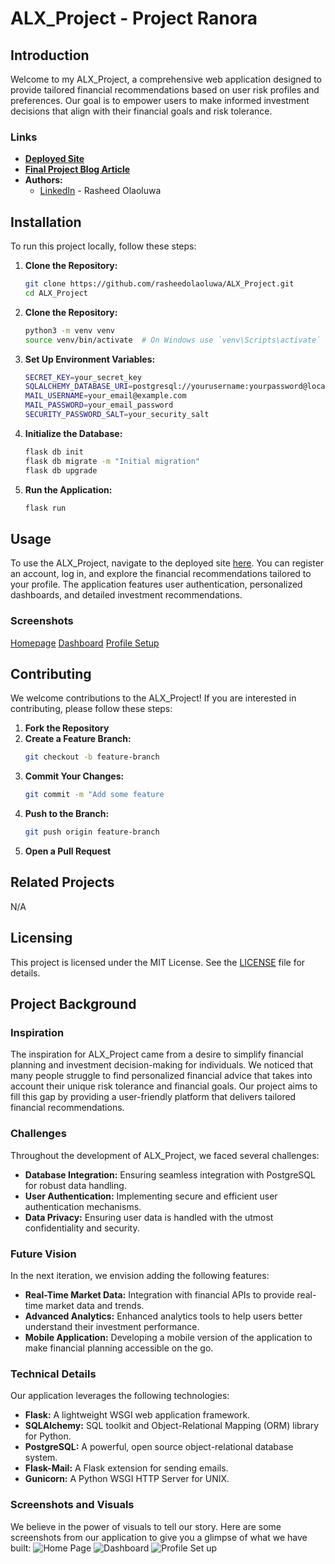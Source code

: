 # ALX_Project - Project Ranora

## Introduction

Welcome to my ALX_Project, a comprehensive web application designed to provide tailored financial recommendations based on user risk profiles and preferences. Our goal is to empower users to make informed investment decisions that align with their financial goals and risk tolerance.

### Links
- **[Deployed Site](http://rasheeed.tech/)**
- **[Final Project Blog Article](https://www.linkedin.com/pulse/alx-project-blog-rasheed-olaoluwa-gepsf)**
- **Authors:**
  - [LinkedIn](https://www.linkedin.com/in/radeyola) - Rasheed Olaoluwa

## Installation

To run this project locally, follow these steps:

1. **Clone the Repository:**
   ```bash
   git clone https://github.com/rasheedolaoluwa/ALX_Project.git
   cd ALX_Project

2. **Clone the Repository:**
   ```bash
   python3 -m venv venv
   source venv/bin/activate  # On Windows use `venv\Scripts\activate`

3. **Set Up Environment Variables:**
   ```bash
   SECRET_KEY=your_secret_key
   SQLALCHEMY_DATABASE_URI=postgresql://yourusername:yourpassword@localhost:5432/yourdatabase
   MAIL_USERNAME=your_email@example.com
   MAIL_PASSWORD=your_email_password
   SECURITY_PASSWORD_SALT=your_security_salt
   
4. **Initialize the Database:**
   ```bash
   flask db init
   flask db migrate -m "Initial migration"
   flask db upgrade

5. **Run the Application:**
   ```bash
   flask run


## Usage

To use the ALX_Project, navigate to the deployed site [here](http://rasheeed.tech/). You can register an account, log in, and explore the financial recommendations tailored to your profile. The application features user authentication, personalized dashboards, and detailed investment recommendations.

### Screenshots
[Homepage](https://imgur.com/a/B4D9DIA/800x400?text=Homepage+Screenshot)
[Dashboard](https://imgur.com/MRC5Suk/800x400?text=Dashboard+Screenshot)
[Profile Setup](https://imgur.com/xezYD7c/800x400?text=Profile+Setup+Screenshot)

## Contributing

We welcome contributions to the ALX_Project! If you are interested in contributing, please follow these steps:

1. **Fork the Repository**
2. **Create a Feature Branch:**
   ```bash
   git checkout -b feature-branch
3. **Commit Your Changes:**
   ```bash
   git commit -m "Add some feature
4. **Push to the Branch:**
   ```bash
   git push origin feature-branch
5. **Open a Pull Request**

## Related Projects
N/A

## Licensing
This project is licensed under the MIT License. See the [LICENSE](https://opensource.org/license/mit) file for details.

## Project Background

### Inspiration

The inspiration for ALX_Project came from a desire to simplify financial planning and investment decision-making for individuals. We noticed that many people struggle to find personalized financial advice that takes into account their unique risk tolerance and financial goals. Our project aims to fill this gap by providing a user-friendly platform that delivers tailored financial recommendations.

### Challenges

Throughout the development of ALX_Project, we faced several challenges:
- **Database Integration:** Ensuring seamless integration with PostgreSQL for robust data handling.
- **User Authentication:** Implementing secure and efficient user authentication mechanisms.
- **Data Privacy:** Ensuring user data is handled with the utmost confidentiality and security.

### Future Vision

In the next iteration, we envision adding the following features:
- **Real-Time Market Data:** Integration with financial APIs to provide real-time market data and trends.
- **Advanced Analytics:** Enhanced analytics tools to help users better understand their investment performance.
- **Mobile Application:** Developing a mobile version of the application to make financial planning accessible on the go.

### Technical Details

Our application leverages the following technologies:
- **Flask:** A lightweight WSGI web application framework.
- **SQLAlchemy:** SQL toolkit and Object-Relational Mapping (ORM) library for Python.
- **PostgreSQL:** A powerful, open source object-relational database system.
- **Flask-Mail:** A Flask extension for sending emails.
- **Gunicorn:** A Python WSGI HTTP Server for UNIX.

### Screenshots and Visuals

We believe in the power of visuals to tell our story. Here are some screenshots from our application to give you a glimpse of what we have built:
![Home Page](https://github.com/rasheedolaoluwa/ALX_Project/assets/102518368/1eedaaa9-6b3e-411b-a28d-415bd5ea1ff9)
![Dashboard](https://github.com/rasheedolaoluwa/ALX_Project/assets/102518368/cddf7dbc-af78-4ee2-b45c-ab5a7dd9e4f9)
![Profile Set up](https://github.com/rasheedolaoluwa/ALX_Project/assets/102518368/60e7db2e-f848-4c2e-acbc-dd96201683d1)  
